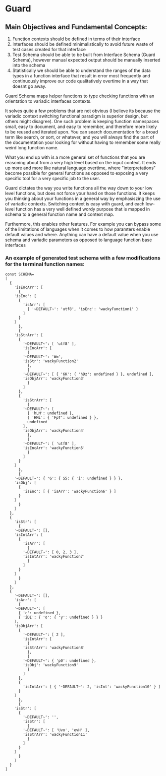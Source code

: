 # Guard

## Main Objectives and Fundamental Concepts:
1. Function contexts should be defined in terms of their interface
2. Interfaces should be defined minimalistically to avoid future waste of test cases created for that interface
3. Test Schema should be able to be built from Interface Schema (Guard Schema), however manual expected output should be manually inserted into the schema
4. Statistically we should be able to understand the ranges of the data types in a function interface that result in error most frequently and continuously improve our code qualitatively overtime in a way that doesnt go away.

Guard Schema maps helper functions to type checking functions with an orientation to variadic interfaces contexts.

It solves quite a few problems that are not obvious (I believe its because the variadic context switching functional paradigm is superior design, but others might disagree). One such problem is keeping function namespaces small, easy to document, and easy to remember, and therefore more likely to be reused and iterated upon. You can search documentation for a broad term like search, or sort, or whatever, and you will always find the part of the documentation your looking for without having to remember some really weird long function name.

What you end up with is a more general set of functions that you are reasoning about from a very high level based on the input context. It ends up more and more like natural language overtime, where "interpretations" become possible for general functions as opposed to exposing a very specific tool for a very specific job to the user.

Guard dictates the way you write functions all the way down to your low level functions, but does not force your hand on those functions. It keeps you thinking about your functions in a general way by emphasiszing the use of variadic contexts. Switching context is easy with guard, and each low-level function has a very well defined wordy purpose that is mapped in schema to a general function name and context map.

Furthermore, this enables other features. For example you can bypass some of the limitations of languages when it comes to how paramters enable default values and where. Anything can have a default value when you use schema and variadic parameters as opposed to language function base interfaces


### An example of generated test schema with a few modifications for the terminal function names:


	const SCHEMA=
	[
	  {
	    'isEncArr': [
	      {
		'isEnc': [
		  {
		    'isArr': [
		      { '~DEFAULT~': 'utf8', 'isEnc': 'wackyFunction1' }
		    ]
		  }
		]
	      },
	      {
		'isStrArr': [
		  {
		    '~DEFAULT~': [ 'utf8' ],
		    'isEncArr': [
		      {
			'~DEFAULT~': 'Wm',
			'isStr': 'wackyFunction2'
		      },
		      {
			'~DEFAULT~': [ { '6K': { 'hDz': undefined } }, undefined ],
			'isObjArr': 'wackyFunction3'
		      }
		    ]
		  },
		  {
		    'isStrArr': [
		      {
			'~DEFAULT~': [
			  { 'hLM': undefined },
			  { 'HMi': { 'FpT': undefined } },
			  undefined
			],
			'isObjArr': 'wackyFunction4'
		      },
		      {
			'~DEFAULT~': [ 'utf8' ],
			'isEncArr': 'wackyFunction5'
		      }
		    ]
		  }
		]
	      },
	      {
		'~DEFAULT~': { 'G': { S5: { 'i': undefined } } },
		'isObj': [
		  {
		    'isEnc': [ { 'isArr': 'wackyFunction6' } ]
		  }
		]
	      }
	    ]
	  },
	  {
	    'isStr': [
	      {
		'~DEFAULT~': [],
		'isIntArr': [
		  {
		    'isArr': [
		      {
			'~DEFAULT~': [ 0, 2, 3 ],
			'isIntArr': 'wackyFunction7'
		      }
		    ]
		  }
		]
	      }
	    ]
	  },
	  {
	    '~DEFAULT~': [],
	    'isArr': [
	      {
		'~DEFAULT~': [
		  { 'c': undefined },
		  { 'iDI': { 'o': { 'y': undefined } } }
		],
		'isObjArr': [
		  {
		    '~DEFAULT~': [ 2 ],
		    'isIntArr': [
		      {
			'isStrArr': 'wackyFunction8'
		      },
		      {
			'~DEFAULT~': { 'p0': undefined },
			'isObj': 'wackyFunction9'
		      }
		    ]
		  },
		  {
		    'isIntArr': [ { '~DEFAULT~': 2, 'isInt': 'wackyFunction10' } ]
		  }
		]
	      },
	      {
		'isStr': [
		  {
		    '~DEFAULT~': '',
		    'isStr': [
		      {
			'~DEFAULT~': [ 'Uvo', 'evH' ],
			'isStrArr': 'wackyFunction11'
		      }
		    ]
		  }
		]
	      }
	    ]
	  }
	]

